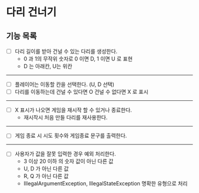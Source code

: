 # 다리 건너기

## 기능 목록 
- [ ] 다리 길이를 받아 건널 수 있는 다리를 생성한다.
  - 0 과 1의 무작위 숫자로 0 이면 D, 1 이면 U 로 표현
  - D 는 아래칸, U는 위칸

---

- [ ] 플레이어는 이동할 칸을 선택한다. (U, D 선택)
- [ ] 다리를 이동하는데 건널 수 있다면 O 건널 수 없다면 X 로 표시

---
- [ ] X 표시가 나오면 게임을 재시작 할 수 있거나 종료한다.
  - 재시작시 처음 만들 다리를 재사용한다.

---
- [ ] 게임 종료 시 시도 횟수와 게임종료 문구를 출력한다.

---
- [ ] 사용자가 값을 잘못 입력한 경우 예외 처리한다.
  - 3 이상 20 이하 의 숫자 값이 아닌 다른 값
  - U, D 가 아닌 다른 값
  - R, Q 가 아닌 다른 값
  - IllegalArgumentException, IllegalStateException 명확한 유형으로 처리